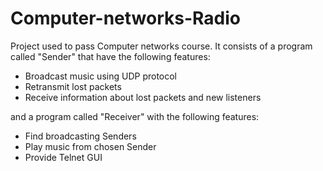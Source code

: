 # Computer-networks-Radio

Project used to pass Computer networks course. 
It consists of a program called "Sender" that have the following features:
  * Broadcast music using UDP protocol
  * Retransmit lost packets
  * Receive information about lost packets and new listeners

and a program called "Receiver" with the following features:
  * Find broadcasting Senders
  * Play music from chosen Sender
  * Provide Telnet GUI
